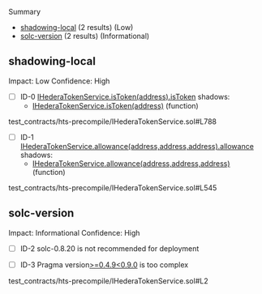 Summary
 - [shadowing-local](#shadowing-local) (2 results) (Low)
 - [solc-version](#solc-version) (2 results) (Informational)
## shadowing-local
Impact: Low
Confidence: High
 - [ ] ID-0
[IHederaTokenService.isToken(address).isToken](test_contracts/hts-precompile/IHederaTokenService.sol#L788) shadows:
	- [IHederaTokenService.isToken(address)](test_contracts/hts-precompile/IHederaTokenService.sol#L786-L788) (function)

test_contracts/hts-precompile/IHederaTokenService.sol#L788


 - [ ] ID-1
[IHederaTokenService.allowance(address,address,address).allowance](test_contracts/hts-precompile/IHederaTokenService.sol#L545) shadows:
	- [IHederaTokenService.allowance(address,address,address)](test_contracts/hts-precompile/IHederaTokenService.sol#L541-L545) (function)

test_contracts/hts-precompile/IHederaTokenService.sol#L545


## solc-version
Impact: Informational
Confidence: High
 - [ ] ID-2
solc-0.8.20 is not recommended for deployment

 - [ ] ID-3
Pragma version[>=0.4.9<0.9.0](test_contracts/hts-precompile/IHederaTokenService.sol#L2) is too complex

test_contracts/hts-precompile/IHederaTokenService.sol#L2


